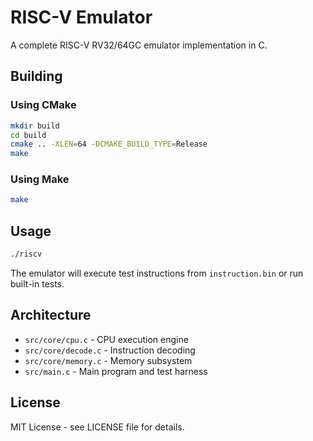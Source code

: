 # RISC-V Emulator

A complete RISC-V RV32/64GC emulator implementation in C.

## Building

### Using CMake
```bash
mkdir build
cd build
cmake .. -XLEN=64 -DCMAKE_BUILD_TYPE=Release
make
```

### Using Make
```bash
make
```

## Usage

```bash
./riscv
```

The emulator will execute test instructions from `instruction.bin` or run built-in tests.

## Architecture

- `src/core/cpu.c` - CPU execution engine
- `src/core/decode.c` - Instruction decoding
- `src/core/memory.c` - Memory subsystem
- `src/main.c` - Main program and test harness

## License

MIT License - see LICENSE file for details.
